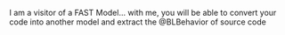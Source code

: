 I am a visitor of a FAST Model... with me, you will be able to convert your code into another model and extract the @BLBehavior of source code